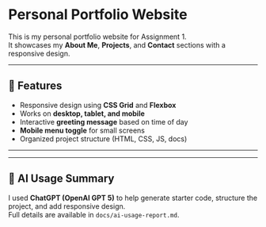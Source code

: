 # Personal Portfolio Website

This is my personal portfolio website for Assignment 1.  
It showcases my **About Me**, **Projects**, and **Contact** sections with a responsive design.

---

## 🚀 Features
- Responsive design using **CSS Grid** and **Flexbox**
- Works on **desktop, tablet, and mobile**
- Interactive **greeting message** based on time of day
- **Mobile menu toggle** for small screens
- Organized project structure (HTML, CSS, JS, docs)

---



---

## 🤖 AI Usage Summary
I used **ChatGPT (OpenAI GPT 5)** to help generate starter code, structure the project, and add responsive design.  
Full details are available in `docs/ai-usage-report.md`.
